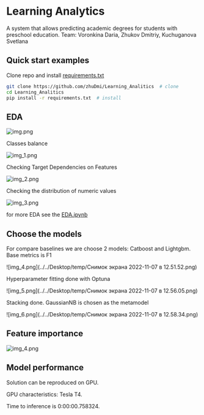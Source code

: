 # Learning Analytics
A system that allows predicting academic degrees for students with preschool education.
Team: Voronkina Daria, Zhukov Dmitriy, Kuchuganova Svetlana
## Quick start examples
Clone repo and install [requirements.txt](https://github.com/zhuDmi/Learning_Analitics)
```bash
git clone https://github.com/zhuDmi/Learning_Analitics  # clone
cd Learning_Analitics
pip install -r requirements.txt  # install
```
## EDA
![img.png](img.png)

Classes balance

![img_1.png](img_1.png)

Checking Target Dependencies on Features

![img_2.png](img_2.png)

Checking the distribution of numeric values

![img_3.png](img_3.png)

for more EDA see the [EDA.ipynb](https://github.com/zhuDmi/Learning_Analitics/blob/master/notebooks/EDA.ipynb)

## Choose the models

For compare baselines we are choose 2 models: Catboost and Lightgbm. Base metrics is F1


![img_4.png](../../Desktop/temp/Снимок экрана 2022-11-07 в 12.51.52.png)

Hyperparameter fitting done with Optuna

![img_5.png](../../Desktop/temp/Снимок экрана 2022-11-07 в 12.56.05.png)

Stacking done. GaussianNB is chosen as the metamodel

![img_6.png](../../Desktop/temp/Снимок экрана 2022-11-07 в 12.58.34.png)

## Feature importance

![img_4.png](img_4.png)

## Model performance

Solution can be reproduced on GPU.

GPU characteristics: Tesla T4.

Time to inference is 0:00:00.758324.
